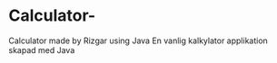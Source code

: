 # Calculator-
Calculator made by Rizgar using Java
En vanlig kalkylator applikation skapad med Java
